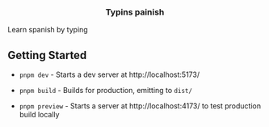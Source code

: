 <h3 align="center">Typins painish</h3>

Learn spanish by typing

## Getting Started

-   `pnpm dev` - Starts a dev server at http://localhost:5173/

-   `pnpm build` - Builds for production, emitting to `dist/`

-   `pnpm preview` - Starts a server at http://localhost:4173/ to test production build locally
